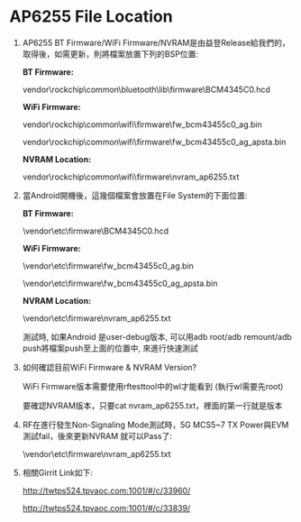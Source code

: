 # AP6255 File Location

1. AP6255 BT Firmware/WiFi Firmware/NVRAM是由益登Release給我們的，取得後，如需更新，則將檔案放置下列的BSP位置:  

   **BT Firmware:**  

   vendor\rockchip\common\bluetooth\lib\firmware\BCM4345C0.hcd  

   **WiFi Firmware:**  

   vendor\rockchip\common\wifi\firmware\fw\_bcm43455c0\_ag.bin  

   vendor\rockchip\common\wifi\firmware\fw\_bcm43455c0\_ag\_apsta.bin  

   **NVRAM Location:**  

   vendor\rockchip\common\wifi\firmware\nvram\_ap6255.txt  

2. 當Android開機後，這幾個檔案會放置在File System的下面位置:  

   **BT Firmware:**  

   \vendor\etc\firmware\BCM4345C0.hcd  

   **WiFi Firmware:**  

   \vendor\etc\firmware\fw\_bcm43455c0\_ag.bin  

   \vendor\etc\firmware\fw\_bcm43455c0\_ag\_apsta.bin  

   **NVRAM Location:**  

   \vendor\etc\firmware\nvram\_ap6255.txt  

   測試時, 如果Android 是user-debug版本, 可以用adb root/adb remount/adb push將檔案push至上面的位置中, 來進行快速測試

3. 如何確認目前WiFi Firmware & NVRAM Version?

   WiFi Firmware版本需要使用rftesttool中的wl才能看到 (執行wl需要先root)
   
   要確認NVRAM版本，只要cat nvram_ap6255.txt，裡面的第一行就是版本
    
4. RF在進行發生Non-Signaling Mode測試時，5G MCS5~7 TX Power與EVM測試fail，後來更新NVRAM 就可以Pass了:
   
   \vendor\etc\firmware\nvram_ap6255.txt
    
5. 相關Girrit Link如下:
   
   http://twtps524.tpvaoc.com:1001/#/c/33960/
   
   http://twtps524.tpvaoc.com:1001/#/c/33839/


